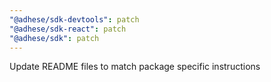 ```yaml
---
"@adhese/sdk-devtools": patch
"@adhese/sdk-react": patch
"@adhese/sdk": patch
---
```


Update README files to match package specific instructions
